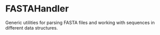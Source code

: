 # FASTAHandler
Generic utilities for parsing FASTA files and working with sequences in different data structures.
